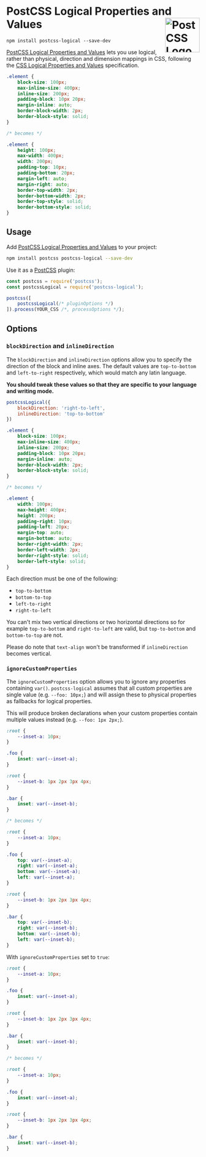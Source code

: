# PostCSS Logical Properties and Values [<img src="https://postcss.github.io/postcss/logo.svg" alt="PostCSS Logo" width="90" height="90" align="right">][PostCSS]

`npm install postcss-logical --save-dev`

[PostCSS Logical Properties and Values]  lets you use logical, rather than physical, direction and dimension mappings in CSS, following the [CSS Logical Properties and Values] specification.

```css
.element {
	block-size: 100px;
	max-inline-size: 400px;
	inline-size: 200px;
	padding-block: 10px 20px;
	margin-inline: auto;
	border-block-width: 2px;
	border-block-style: solid;
}

/* becomes */

.element {
	height: 100px;
	max-width: 400px;
	width: 200px;
	padding-top: 10px;
	padding-bottom: 20px;
	margin-left: auto;
	margin-right: auto;
	border-top-width: 2px;
	border-bottom-width: 2px;
	border-top-style: solid;
	border-bottom-style: solid;
}
```

## Usage

Add [PostCSS Logical Properties and Values] to your project:

```bash
npm install postcss postcss-logical --save-dev
```

Use it as a [PostCSS] plugin:

```js
const postcss = require('postcss');
const postcssLogical = require('postcss-logical');

postcss([
	postcssLogical(/* pluginOptions */)
]).process(YOUR_CSS /*, processOptions */);
```



## Options

### `blockDirection` and `inlineDirection`

The `blockDirection` and `inlineDirection` options allow you to specify the direction of the block and inline axes. The default values are `top-to-bottom` and `left-to-right` respectively, which would match any latin language.

**You should tweak these values so that they are specific to your language and writing mode.**

```js
postcssLogical({
	blockDirection: 'right-to-left',
	inlineDirection: 'top-to-bottom'
})
```

```css
.element {
	block-size: 100px;
	max-inline-size: 400px;
	inline-size: 200px;
	padding-block: 10px 20px;
	margin-inline: auto;
	border-block-width: 2px;
	border-block-style: solid;
}

/* becomes */

.element {
	width: 100px;
	max-height: 400px;
	height: 200px;
	padding-right: 10px;
	padding-left: 20px;
	margin-top: auto;
	margin-bottom: auto;
	border-right-width: 2px;
	border-left-width: 2px;
	border-right-style: solid;
	border-left-style: solid;
}
```

Each direction must be one of the following:

- `top-to-bottom`
- `bottom-to-top`
- `left-to-right`
- `right-to-left`

You can't mix two vertical directions or two horizontal directions so for example `top-to-bottom` and `right-to-left` are valid, but `top-to-bottom` and `bottom-to-top` are not.

Please do note that `text-align` won't be transformed if `inlineDirection` becomes vertical.

### `ignoreCustomProperties`

The `ignoreCustomProperties` option allows you to ignore any properties containing `var()`.
`postcss-logical` assumes that all custom properties are single value (e.g. `--foo: 10px;`) and will assign these to physical properties as fallbacks for logical properties.

This will produce broken declarations when your custom properties contain multiple values instead (e.g. `--foo: 1px 2px;`).

```css
:root {
	--inset-a: 10px;
}

.foo {
	inset: var(--inset-a);
}

:root {
	--inset-b: 1px 2px 3px 4px;
}

.bar {
	inset: var(--inset-b);
}

/* becomes */

:root {
	--inset-a: 10px;
}

.foo {
	top: var(--inset-a);
	right: var(--inset-a);
	bottom: var(--inset-a);
	left: var(--inset-a);
}

:root {
	--inset-b: 1px 2px 3px 4px;
}

.bar {
	top: var(--inset-b);
	right: var(--inset-b);
	bottom: var(--inset-b);
	left: var(--inset-b);
}
```

With `ignoreCustomProperties` set to `true`:

```css
:root {
	--inset-a: 10px;
}

.foo {
	inset: var(--inset-a);
}

:root {
	--inset-b: 1px 2px 3px 4px;
}

.bar {
	inset: var(--inset-b);
}

/* becomes */

:root {
	--inset-a: 10px;
}

.foo {
	inset: var(--inset-a);
}

:root {
	--inset-b: 1px 2px 3px 4px;
}

.bar {
	inset: var(--inset-b);
}
```

[cli-url]: https://github.com/csstools/postcss-plugins/actions/workflows/test.yml?query=workflow/test
[css-url]: https://cssdb.org/#logical-properties-and-values
[discord]: https://discord.gg/bUadyRwkJS
[npm-url]: https://www.npmjs.com/package/postcss-logical

[PostCSS]: https://github.com/postcss/postcss
[PostCSS Logical Properties and Values]: https://github.com/csstools/postcss-plugins/tree/main/plugins/postcss-logical
[CSS Logical Properties and Values]: https://www.w3.org/TR/css-logical-1/
